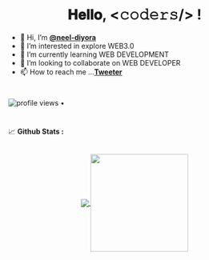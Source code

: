 <h1 align="center">
  <a target="_blank">
  </a>
  𝐇𝐞𝐥𝐥𝐨, &lt;𝚌𝚘𝚍𝚎𝚛𝚜/&gt; !
  <a target="_blank">
  </a>
</h1>

- 👋 Hi, I’m <strong>[@neel-diyora](https://twitter.com/neel_diyora)</strong>
- 👀 I’m interested in explore WEB3.0
- 🌱 I’m currently learning WEB DEVELOPMENT
- 💞️ I’m looking to collaborate on WEB DEVELOPER
- 📫 How to reach me ...<strong>[Tweeter](https://twitter.com/neel_diyora)</strong>
#
  <img src="https://gpvc.arturio.dev/neel-diyora" alt="profile views"> •  
#
<summary>
  <g-emoji class="g-emoji" alias="chart_with_upwards_trend" fallback-src="https://github.githubassets.com/images/icons/emoji/unicode/1f4c8.png">📈</g-emoji>
  <strong>Github Stats : </strong>
</summary>
<br>
<p align="center">
  <a href="https://github.com/neel-diyora">
    <img align="center" src="https://github-readme-stats.vercel.app/api?username=neel-diyora&show_icons=true&hide_border=true&title_color=94b4a4&amp&icon_color=FFFFFF&amp&text_color=FFFFFF&amp&bg_color=000000&count_private=true&include_all_commits=true"/>
  </a>
  <a href="https://github.com/neel-diyora">
    <img align="center" height="195px" src="https://github-readme-stats.vercel.app/api/top-langs/?username=neel-diyora&text_color=FFFFFF&bg_color=000000&title_color=94b4a4&langs_count=15&layout=compact&hide_border=true" />
  </a>
</p>
</details>
<br>
